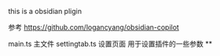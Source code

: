 this is a obsidian pligin

参考 https://github.com/logancyang/obsidian-copilot 


main.ts 主文件
settingtab.ts 设置页面  用于设置插件的一些参数
**